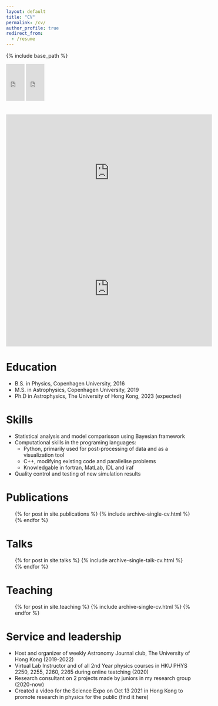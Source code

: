 ```yaml
---
layout: default
title: "CV"
permalink: /cv/
author_profile: true
redirect_from:
  - /resume
---
```

{% include base_path %}
<div class="video_wrapper"> 
<iframe width="50" height="100" src="https://www.youtube.com/embed/BFdu8k88fXs" title="Super-Eddington Disk" frameborder="0"></iframe>
<iframe width="50" height="100" src="https://www.youtube.com/embed/RYWbcVQG_Ww" title="Thin Disk" frameborder="0" ></iframe> 


<div class="container">
  <br>
  <br>
<div class="row">
  <div class="col-sm-6">
    <div class="video-container">
    <iframe width="560" height="315" src="https://www.youtube.com/embed/SMKPKGW083c?controls=0" frameborder="0" allow="accelerometer; autoplay; encrypted-media; gyroscope; picture-in-picture" allowfullscreen></iframe>
    </div>
  </div>
  <div class="col-sm-6">
    <div class="video-container">
<iframe width="560" height="315" src="https://www.youtube.com/embed/DGQwd1_dpuc?controls=0" frameborder="0" allow="accelerometer; autoplay; encrypted-media; gyroscope; picture-in-picture" allowfullscreen></iframe>
    </div>
  </div>
</div>
</div>


Education
======
* B.S. in Physics, Copenhagen University, 2016
* M.S. in Astrophysics, Copenhagen University, 2019
* Ph.D in Astrophysics, The University of Hong Kong, 2023 (expected)


Skills
======
* Statistical analysis and model comparisson using Bayesian framework
* Computational skills in the programing languages:
  * Python, primarily used for post-processing of data and as a visualization tool
  * C++, modifying existing code and parallelise problems
  * Knowledgable in fortran, MatLab, IDL and iraf 
* Quality control and testing of new simulation results 

Publications
======
  <ul>{% for post in site.publications %}
    {% include archive-single-cv.html %}
  {% endfor %}</ul>
  
Talks
======
  <ul>{% for post in site.talks %}
    {% include archive-single-talk-cv.html %}
  {% endfor %}</ul>
  
Teaching
======
  <ul>{% for post in site.teaching %}
    {% include archive-single-cv.html %}
  {% endfor %}</ul>
  
Service and leadership
======
* Host and organizer of weekly Astronomy Journal club, The University of Hong Kong (2019-2022)
* Virtual Lab Instructor and of all 2nd Year physics courses in HKU PHYS 2250, 2255, 2260, 2265 during online teatching (2020)
* Research consultant on 2 projects made by juniors in my research group (2020-now)  
* Created a video for the Science Expo on Oct 13 2021 in Hong Kong to promote research in physics for the public (find it here)
